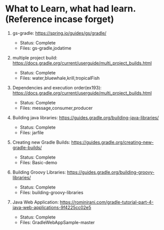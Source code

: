 # What to Learn, what had learn. (Reference incase forget)


1. gs-gradle: https://spring.io/guides/gs/gradle/
	* Status: Complete
	* Files: gs-gradle,jodatime


2. multiple project build: https://docs.gradle.org/current/userguide/multi_project_builds.html	
	* Status: Complete
	* Files: water,bluewhale,krill,tropicalFish

	
3. Dependencies and execution order(ex193): https://docs.gradle.org/current/userguide/multi_project_builds.html
	* Status: Complete
	* Files: message,consumer,producer


4. Building java libraries: https://guides.gradle.org/building-java-libraries/
	* Status: Complete
	* Files: jarfile


5. Creating new Gradle Builds: https://guides.gradle.org/creating-new-gradle-builds/
	* Status: Complete
	* Files: Basic-demo


6. Building Groovy Libraries: https://guides.gradle.org/building-groovy-libraries/
	* Status: Complete
	* Files: building-groovy-libraries


7. Java Web Application: https://rominirani.com/gradle-tutorial-part-4-java-web-applications-9f4225cc02e5
	* Status: Complete
	* Files: GradleWebAppSample-master


